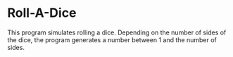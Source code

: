 # Roll-A-Dice
This program simulates rolling a dice. Depending on the number of sides of the dice, the program generates a number between 1 and the number of sides. 
